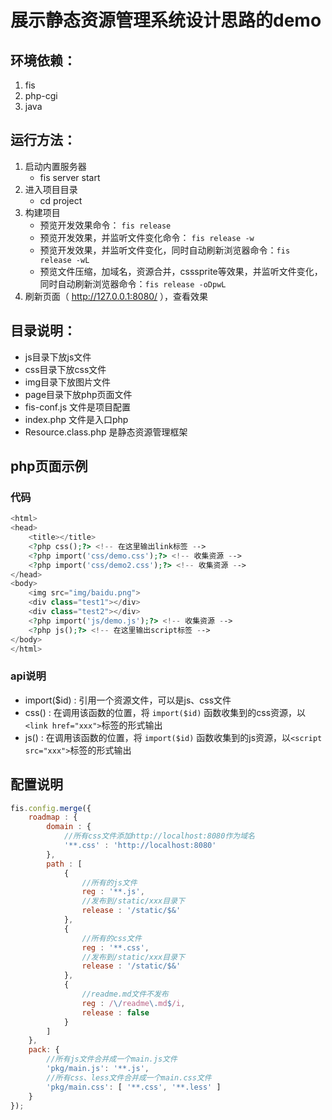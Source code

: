 展示静态资源管理系统设计思路的demo
===========================

## 环境依赖：

1. fis
1. php-cgi
1. java

## 运行方法：

1. 启动内置服务器
    * fis server start
1. 进入项目目录
    * cd project
1. 构建项目
    * 预览开发效果命令： ``fis release``
    * 预览开发效果，并监听文件变化命令： ``fis release -w``
    * 预览开发效果，并监听文件变化，同时自动刷新浏览器命令：``fis release -wL``
    * 预览文件压缩，加域名，资源合并，csssprite等效果，并监听文件变化，同时自动刷新浏览器命令：``fis release -oDpwL``
1. 刷新页面（ http://127.0.0.1:8080/ ），查看效果

## 目录说明：

* js目录下放js文件
* css目录下放css文件
* img目录下放图片文件
* page目录下放php页面文件
* fis-conf.js 文件是项目配置
* index.php 文件是入口php
* Resource.class.php 是静态资源管理框架

## php页面示例

### 代码

```php
<html>
<head>
    <title></title>
    <?php css();?> <!-- 在这里输出link标签 -->
    <?php import('css/demo.css');?> <!-- 收集资源 -->
    <?php import('css/demo2.css');?> <!-- 收集资源 -->
</head>
<body>
    <img src="img/baidu.png">
    <div class="test1"></div>
    <div class="test2"></div>
    <?php import('js/demo.js');?> <!-- 收集资源 -->
    <?php js();?> <!-- 在这里输出script标签 -->
</body>
</html>
```

### api说明

* import($id) : 引用一个资源文件，可以是js、css文件
* css() : 在调用该函数的位置，将 ``import($id)`` 函数收集到的css资源，以``<link href="xxx">``标签的形式输出
* js() : 在调用该函数的位置，将 ``import($id)`` 函数收集到的js资源，以``<script src="xxx">``标签的形式输出

## 配置说明

```javascript
fis.config.merge({
    roadmap : {
        domain : {
            //所有css文件添加http://localhost:8080作为域名
            '**.css' : 'http://localhost:8080'
        },
        path : [
            {
                //所有的js文件
                reg : '**.js',
                //发布到/static/xxx目录下
                release : '/static/$&'
            },
            {
                //所有的css文件
                reg : '**.css',
                //发布到/static/xxx目录下
                release : '/static/$&'
            },
            {
                //readme.md文件不发布
                reg : /\/readme\.md$/i,
                release : false
            }
        ]
    },
    pack: {
        //所有js文件合并成一个main.js文件
        'pkg/main.js': '**.js',
        //所有css、less文件合并成一个main.css文件
        'pkg/main.css': [ '**.css', '**.less' ]
    }
});
```